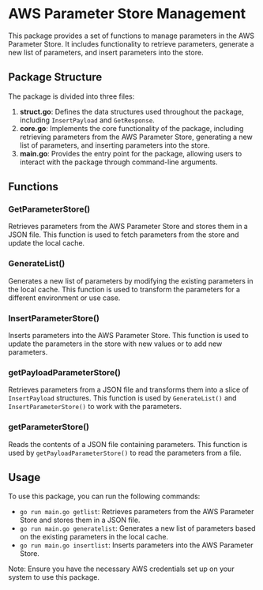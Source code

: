 # AWS Parameter Store Management

This package provides a set of functions to manage parameters in the AWS Parameter Store. It includes functionality to retrieve parameters, generate a new list of parameters, and insert parameters into the store.

## Package Structure

The package is divided into three files:

1. **struct.go**: Defines the data structures used throughout the package, including `InsertPayload` and `GetResponse`.
2. **core.go**: Implements the core functionality of the package, including retrieving parameters from the AWS Parameter Store, generating a new list of parameters, and inserting parameters into the store.
3. **main.go**: Provides the entry point for the package, allowing users to interact with the package through command-line arguments.

## Functions

### GetParameterStore()

Retrieves parameters from the AWS Parameter Store and stores them in a JSON file. This function is used to fetch parameters from the store and update the local cache.

### GenerateList()

Generates a new list of parameters by modifying the existing parameters in the local cache. This function is used to transform the parameters for a different environment or use case.

### InsertParameterStore()

Inserts parameters into the AWS Parameter Store. This function is used to update the parameters in the store with new values or to add new parameters.

### getPayloadParameterStore()

Retrieves parameters from a JSON file and transforms them into a slice of `InsertPayload` structures. This function is used by `GenerateList()` and `InsertParameterStore()` to work with the parameters.

### getParameterStore()

Reads the contents of a JSON file containing parameters. This function is used by `getPayloadParameterStore()` to read the parameters from a file.

## Usage

To use this package, you can run the following commands:

* `go run main.go getlist`: Retrieves parameters from the AWS Parameter Store and stores them in a JSON file.
* `go run main.go generatelist`: Generates a new list of parameters based on the existing parameters in the local cache.
* `go run main.go insertlist`: Inserts parameters into the AWS Parameter Store.

Note: Ensure you have the necessary AWS credentials set up on your system to use this package.
